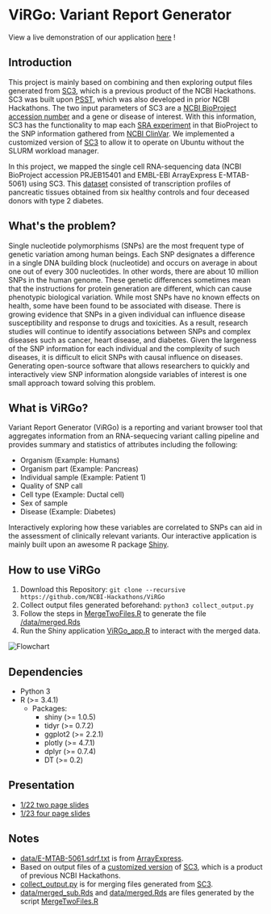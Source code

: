 # ViRGo: Variant Report Generator 

View a live demonstration of our application [here](https://hsiaoyi0504.shinyapps.io/virgo/) !

## Introduction   
This project is mainly based on combining and then exploring output files generated from [SC3](https://github.com/NCBI-Hackathons/SC3), which is a previous product of the NCBI Hackathons. SC3 was built upon [PSST](https://github.com/NCBI-Hackathons/PSST), which was also developed in prior NCBI Hackathons. The two input parameters of SC3 are a [NCBI BioProject accession number](https://www.ncbi.nlm.nih.gov/bioproject/) and a gene or disease of interest. With this information, SC3 has the functionality to map each [SRA experiment](https://www.ncbi.nlm.nih.gov/sra) in that BioProject to the SNP information gathered from [NCBI ClinVar](https://www.ncbi.nlm.nih.gov/clinvar/). We implemented a customized version of [SC3](https://github.com/hsiaoyi0504/SC3) to allow it to operate on Ubuntu without the SLURM workload manager.

In this project, we mapped the single cell RNA-sequencing data (NCBI BioProject accession PRJEB15401 and EMBL-EBI ArrayExpress E-MTAB-5061) using SC3. This [dataset](https://www.ncbi.nlm.nih.gov/bioproject/?term=PRJEB15401) consisted of transcription profiles of pancreatic tissues obtained from six healthy controls and four deceased donors with type 2 diabetes.

## What's the problem?
Single nucleotide polymorphisms (SNPs) are the most frequent type of genetic variation among human beings. Each SNP designates a difference in a single DNA building block (nucleotide) and occurs on average in about one out of every 300 nucleotides. In other words, there are about 10 million SNPs in the human genome. These genetic differences sometimes mean that the instructions for protein generation are different, which can cause phenotypic biological variation. While most SNPs have no known effects on health, some have been found to be associated with disease. There is growing evidence that SNPs in a given individual can influence disease susceptibility and response to drugs and toxicities. As a result, research studies will continue to identify associations between SNPs and complex diseases such as cancer, heart disease, and diabetes. Given the largeness of the SNP information for each individual and the complexity of such diseases, it is difficult to elicit SNPs with causal influence on diseases. Generating open-source software that allows researchers to quickly and interactively view SNP information alongside variables of interest is one small approach toward solving this problem.

## What is ViRGo?
Variant Report Generator (ViRGo) is a reporting and variant browser tool that aggregates information from an RNA-sequecing variant calling pipeline and provides summary and statistics of attributes including the following:

- Organism (Example: Humans)
- Organism part (Example: Pancreas)
- Individual sample (Example: Patient 1)
- Quality of SNP call
- Cell type (Example: Ductal cell)
- Sex of sample
- Disease (Example: Diabetes)

Interactively exploring how these variables are correlated to SNPs can aid in the assessment of clinically relevant variants. Our interactive application is mainly built upon an awesome R package [Shiny](https://shiny.rstudio.com/).
  
## How to use ViRGo
1. Download this Repository: `git clone --recursive https://github.com/NCBI-Hackathons/ViRGo`
2. Collect output files generated beforehand: `python3 collect_output.py`
3. Follow the steps in [MergeTwoFiles.R](MergeTwoFiles.R) to generate the file [/data/merged.Rds](/data/merged.Rds)
4. Run the Shiny application [ViRGo_app.R](ViRGo_app.R) to interact with the merged data.

![Flowchart](https://github.com/NCBI-Hackathons/ViRGo/blob/master/flowcharts/flowChart.png)



## Dependencies
* Python 3
* R (>= 3.4.1)
  * Packages:
    * shiny (>= 1.0.5)
    * tidyr (>= 0.7.2)
    * ggplot2 (>= 2.2.1)
    * plotly (>= 4.7.1)
    * dplyr (>= 0.7.4)
    * DT (>= 0.2)
    
## Presentation
* [1/22 two page slides](./presentation/Presentation_012218.pptx)
* [1/23 four page slides](https://docs.google.com/presentation/d/1YjBH5frG3v0PLQ3x3KwyDh3pNva85L7tBzYqLTyb7h0/edit#slide=id.p)
  
## Notes
* [data/E-MTAB-5061.sdrf.txt](./data/E-MTAB-5061.sdrf.txt) is from [ArrayExpress](https://www.ebi.ac.uk/arrayexpress/experiments/E-MTAB-5061/).
* Based on output files of a [customized version](https://github.com/hsiaoyi0504/SC3) of [SC3](https://github.com/NCBI-Hackathons/SC3), which is a product of previous NCBI Hackathons.
* [collect_output.py](collect_output.py) is for merging files generated from [SC3]((https://github.com/hsiaoyi0504/SC3)).
* [data/merged_sub.Rds](./data/merged_sub.Rds) and [data/merged.Rds](./data/merged.Rds) are files generated by the script [MergeTwoFiles.R](MergeTwoFiles.R)
